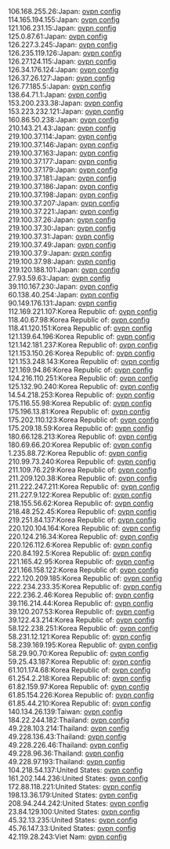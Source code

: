 106.168.255.26:Japan: [ovpn config](vpn/106_168_255_26.ovpn)  
114.165.194.155:Japan: [ovpn config](vpn/114_165_194_155.ovpn)  
121.106.231.15:Japan: [ovpn config](vpn/121_106_231_15.ovpn)  
125.0.87.61:Japan: [ovpn config](vpn/125_0_87_61.ovpn)  
126.227.3.245:Japan: [ovpn config](vpn/126_227_3_245.ovpn)  
126.235.119.126:Japan: [ovpn config](vpn/126_235_119_126.ovpn)  
126.27.124.115:Japan: [ovpn config](vpn/126_27_124_115.ovpn)  
126.34.176.124:Japan: [ovpn config](vpn/126_34_176_124.ovpn)  
126.37.26.127:Japan: [ovpn config](vpn/126_37_26_127.ovpn)  
126.77.185.5:Japan: [ovpn config](vpn/126_77_185_5.ovpn)  
138.64.71.1:Japan: [ovpn config](vpn/138_64_71_1.ovpn)  
153.200.233.38:Japan: [ovpn config](vpn/153_200_233_38.ovpn)  
153.223.232.121:Japan: [ovpn config](vpn/153_223_232_121.ovpn)  
160.86.50.238:Japan: [ovpn config](vpn/160_86_50_238.ovpn)  
210.143.21.43:Japan: [ovpn config](vpn/210_143_21_43.ovpn)  
219.100.37.114:Japan: [ovpn config](vpn/219_100_37_114.ovpn)  
219.100.37.146:Japan: [ovpn config](vpn/219_100_37_146.ovpn)  
219.100.37.163:Japan: [ovpn config](vpn/219_100_37_163.ovpn)  
219.100.37.177:Japan: [ovpn config](vpn/219_100_37_177.ovpn)  
219.100.37.179:Japan: [ovpn config](vpn/219_100_37_179.ovpn)  
219.100.37.181:Japan: [ovpn config](vpn/219_100_37_181.ovpn)  
219.100.37.186:Japan: [ovpn config](vpn/219_100_37_186.ovpn)  
219.100.37.198:Japan: [ovpn config](vpn/219_100_37_198.ovpn)  
219.100.37.207:Japan: [ovpn config](vpn/219_100_37_207.ovpn)  
219.100.37.221:Japan: [ovpn config](vpn/219_100_37_221.ovpn)  
219.100.37.26:Japan: [ovpn config](vpn/219_100_37_26.ovpn)  
219.100.37.30:Japan: [ovpn config](vpn/219_100_37_30.ovpn)  
219.100.37.31:Japan: [ovpn config](vpn/219_100_37_31.ovpn)  
219.100.37.49:Japan: [ovpn config](vpn/219_100_37_49.ovpn)  
219.100.37.9:Japan: [ovpn config](vpn/219_100_37_9.ovpn)  
219.100.37.98:Japan: [ovpn config](vpn/219_100_37_98.ovpn)  
219.120.188.101:Japan: [ovpn config](vpn/219_120_188_101.ovpn)  
27.93.59.63:Japan: [ovpn config](vpn/27_93_59_63.ovpn)  
39.110.167.230:Japan: [ovpn config](vpn/39_110_167_230.ovpn)  
60.138.40.254:Japan: [ovpn config](vpn/60_138_40_254.ovpn)  
90.149.176.131:Japan: [ovpn config](vpn/90_149_176_131.ovpn)  
112.169.221.107:Korea Republic of: [ovpn config](vpn/112_169_221_107.ovpn)  
118.40.67.98:Korea Republic of: [ovpn config](vpn/118_40_67_98.ovpn)  
118.41.120.151:Korea Republic of: [ovpn config](vpn/118_41_120_151.ovpn)  
121.139.64.196:Korea Republic of: [ovpn config](vpn/121_139_64_196.ovpn)  
121.142.181.237:Korea Republic of: [ovpn config](vpn/121_142_181_237.ovpn)  
121.153.150.26:Korea Republic of: [ovpn config](vpn/121_153_150_26.ovpn)  
121.153.248.143:Korea Republic of: [ovpn config](vpn/121_153_248_143.ovpn)  
121.169.94.86:Korea Republic of: [ovpn config](vpn/121_169_94_86.ovpn)  
124.216.110.251:Korea Republic of: [ovpn config](vpn/124_216_110_251.ovpn)  
125.132.90.240:Korea Republic of: [ovpn config](vpn/125_132_90_240.ovpn)  
14.54.218.253:Korea Republic of: [ovpn config](vpn/14_54_218_253.ovpn)  
175.116.55.98:Korea Republic of: [ovpn config](vpn/175_116_55_98.ovpn)  
175.196.13.81:Korea Republic of: [ovpn config](vpn/175_196_13_81.ovpn)  
175.202.110.123:Korea Republic of: [ovpn config](vpn/175_202_110_123.ovpn)  
175.209.18.59:Korea Republic of: [ovpn config](vpn/175_209_18_59.ovpn)  
180.66.128.213:Korea Republic of: [ovpn config](vpn/180_66_128_213.ovpn)  
180.69.66.20:Korea Republic of: [ovpn config](vpn/180_69_66_20.ovpn)  
1.235.88.72:Korea Republic of: [ovpn config](vpn/1_235_88_72.ovpn)  
210.99.73.240:Korea Republic of: [ovpn config](vpn/210_99_73_240.ovpn)  
211.109.76.229:Korea Republic of: [ovpn config](vpn/211_109_76_229.ovpn)  
211.209.120.38:Korea Republic of: [ovpn config](vpn/211_209_120_38.ovpn)  
211.222.247.211:Korea Republic of: [ovpn config](vpn/211_222_247_211.ovpn)  
211.227.9.122:Korea Republic of: [ovpn config](vpn/211_227_9_122.ovpn)  
218.155.56.62:Korea Republic of: [ovpn config](vpn/218_155_56_62.ovpn)  
218.48.252.45:Korea Republic of: [ovpn config](vpn/218_48_252_45.ovpn)  
219.251.84.137:Korea Republic of: [ovpn config](vpn/219_251_84_137.ovpn)  
220.120.104.164:Korea Republic of: [ovpn config](vpn/220_120_104_164.ovpn)  
220.124.216.34:Korea Republic of: [ovpn config](vpn/220_124_216_34.ovpn)  
220.126.112.6:Korea Republic of: [ovpn config](vpn/220_126_112_6.ovpn)  
220.84.192.5:Korea Republic of: [ovpn config](vpn/220_84_192_5.ovpn)  
221.165.42.95:Korea Republic of: [ovpn config](vpn/221_165_42_95.ovpn)  
221.166.158.122:Korea Republic of: [ovpn config](vpn/221_166_158_122.ovpn)  
222.120.209.185:Korea Republic of: [ovpn config](vpn/222_120_209_185.ovpn)  
222.234.233.35:Korea Republic of: [ovpn config](vpn/222_234_233_35.ovpn)  
222.236.2.46:Korea Republic of: [ovpn config](vpn/222_236_2_46.ovpn)  
39.116.214.44:Korea Republic of: [ovpn config](vpn/39_116_214_44.ovpn)  
39.120.207.53:Korea Republic of: [ovpn config](vpn/39_120_207_53.ovpn)  
39.122.43.214:Korea Republic of: [ovpn config](vpn/39_122_43_214.ovpn)  
58.122.238.251:Korea Republic of: [ovpn config](vpn/58_122_238_251.ovpn)  
58.231.12.121:Korea Republic of: [ovpn config](vpn/58_231_12_121.ovpn)  
58.239.169.195:Korea Republic of: [ovpn config](vpn/58_239_169_195.ovpn)  
58.29.90.70:Korea Republic of: [ovpn config](vpn/58_29_90_70.ovpn)  
59.25.43.187:Korea Republic of: [ovpn config](vpn/59_25_43_187.ovpn)  
61.101.174.68:Korea Republic of: [ovpn config](vpn/61_101_174_68.ovpn)  
61.254.2.218:Korea Republic of: [ovpn config](vpn/61_254_2_218.ovpn)  
61.82.159.97:Korea Republic of: [ovpn config](vpn/61_82_159_97.ovpn)  
61.85.154.226:Korea Republic of: [ovpn config](vpn/61_85_154_226.ovpn)  
61.85.44.210:Korea Republic of: [ovpn config](vpn/61_85_44_210.ovpn)  
140.134.26.139:Taiwan: [ovpn config](vpn/140_134_26_139.ovpn)  
184.22.244.182:Thailand: [ovpn config](vpn/184_22_244_182.ovpn)  
49.228.103.214:Thailand: [ovpn config](vpn/49_228_103_214.ovpn)  
49.228.136.43:Thailand: [ovpn config](vpn/49_228_136_43.ovpn)  
49.228.226.46:Thailand: [ovpn config](vpn/49_228_226_46.ovpn)  
49.228.96.36:Thailand: [ovpn config](vpn/49_228_96_36.ovpn)  
49.228.97.193:Thailand: [ovpn config](vpn/49_228_97_193.ovpn)  
104.218.54.137:United States: [ovpn config](vpn/104_218_54_137.ovpn)  
161.202.144.236:United States: [ovpn config](vpn/161_202_144_236.ovpn)  
172.88.118.221:United States: [ovpn config](vpn/172_88_118_221.ovpn)  
198.13.36.179:United States: [ovpn config](vpn/198_13_36_179.ovpn)  
208.94.244.242:United States: [ovpn config](vpn/208_94_244_242.ovpn)  
23.84.129.100:United States: [ovpn config](vpn/23_84_129_100.ovpn)  
45.32.13.235:United States: [ovpn config](vpn/45_32_13_235.ovpn)  
45.76.147.33:United States: [ovpn config](vpn/45_76_147_33.ovpn)  
42.119.28.243:Viet Nam: [ovpn config](vpn/42_119_28_243.ovpn)  
